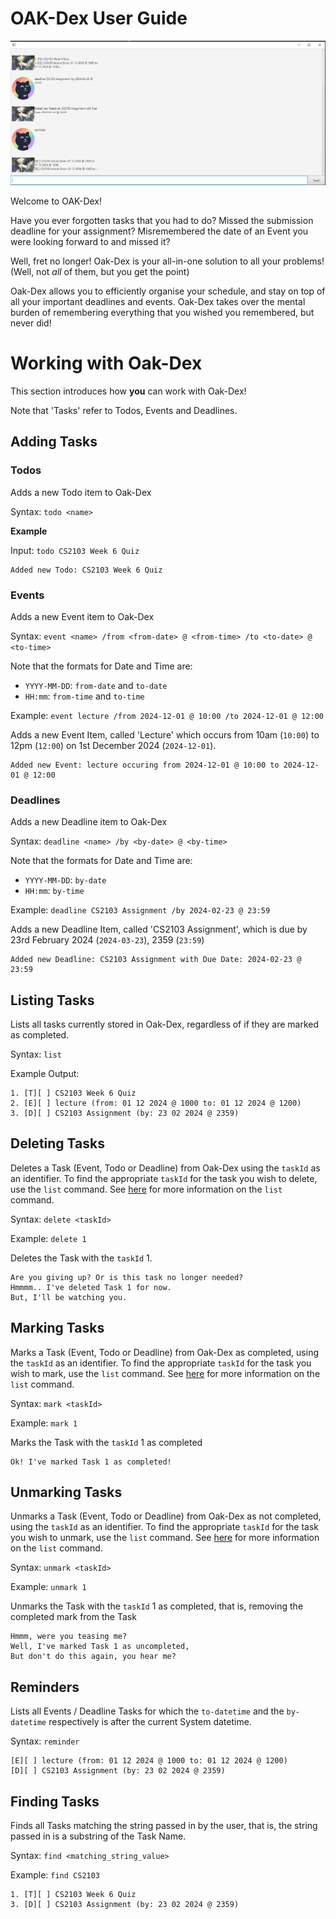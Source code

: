 # OAK-Dex User Guide

![Ui.png](Ui.png)

Welcome to OAK-Dex!

Have you ever forgotten tasks that you had to do? Missed the submission deadline for your assignment? Misremembered the date of an Event you were looking forward to and missed it?

Well, fret no longer! Oak-Dex is your all-in-one solution to all your problems! (Well, not *all* of them, but you get the point)

Oak-Dex allows you to efficiently organise your schedule, and stay on top of all your important deadlines and events. Oak-Dex takes over the mental burden of remembering everything that you wished you remembered, but never did!

# Working with Oak-Dex

This section introduces how **you** can work with Oak-Dex! 

Note that 'Tasks' refer to Todos, Events and Deadlines.

## Adding Tasks

### Todos

Adds a new Todo item to Oak-Dex

Syntax: `todo <name>`

**Example**

Input: `todo CS2103 Week 6 Quiz`

```
Added new Todo: CS2103 Week 6 Quiz
```

### Events

Adds a new Event item to Oak-Dex

Syntax: `event <name> /from <from-date> @ <from-time> /to <to-date> @ <to-time>`

Note that the formats for Date and Time are:
- `YYYY-MM-DD`: `from-date` and `to-date`
- `HH:mm`: `from-time` and `to-time`

Example: `event lecture /from 2024-12-01 @ 10:00 /to 2024-12-01 @ 12:00`

Adds a new Event Item, called 'Lecture' which occurs from 10am (`10:00`) to 12pm (`12:00`) on 1st December 2024 (`2024-12-01`).

```
Added new Event: lecture occuring from 2024-12-01 @ 10:00 to 2024-12-01 @ 12:00
```

### Deadlines

Adds a new Deadline item to Oak-Dex

Syntax: `deadline <name> /by <by-date> @ <by-time>`

Note that the formats for Date and Time are:
- `YYYY-MM-DD`: `by-date`
- `HH:mm`: `by-time`


Example: `deadline CS2103 Assignment /by 2024-02-23 @ 23:59`

Adds a new Deadline Item, called 'CS2103 Assignment', which is due by 23rd February 2024 (`2024-03-23`), 2359 (`23:59`)

```
Added new Deadline: CS2103 Assignment with Due Date: 2024-02-23 @ 23:59
```
## Listing Tasks

Lists all tasks currently stored in Oak-Dex, regardless of if they are marked as completed.

Syntax: `list`

Example Output:
```
1. [T][ ] CS2103 Week 6 Quiz
2. [E][ ] lecture (from: 01 12 2024 @ 1000 to: 01 12 2024 @ 1200)
3. [D][ ] CS2103 Assignment (by: 23 02 2024 @ 2359)
```

## Deleting Tasks

Deletes a Task (Event, Todo or Deadline) from Oak-Dex using the `taskId` as an identifier.
To find the appropriate `taskId` for the task you wish to delete, use the `list` command.
See [here](#listing-tasks-) for more information on the `list` command.

Syntax: `delete <taskId>`

Example: `delete 1`

Deletes the Task with the `taskId` 1. 

```
Are you giving up? Or is this task no longer needed?
Hmmmm.. I've deleted Task 1 for now.
But, I'll be watching you.
```

## Marking Tasks

Marks a Task (Event, Todo or Deadline) from Oak-Dex as completed, using the `taskId` as an identifier.
To find the appropriate `taskId` for the task you wish to mark, use the `list` command.
See [here](#listing-tasks-) for more information on the `list` command.

Syntax: `mark <taskId>`

Example: `mark 1`

Marks the Task with the `taskId` 1 as completed

```
Ok! I've marked Task 1 as completed!
```

## Unmarking Tasks

Unmarks a Task (Event, Todo or Deadline) from Oak-Dex as not completed, using the `taskId` as an identifier.
To find the appropriate `taskId` for the task you wish to unmark, use the `list` command.
See [here](#listing-tasks-) for more information on the `list` command.

Syntax: `unmark <taskId>`

Example: `unmark 1`

Unmarks the Task with the `taskId` 1 as completed, that is, removing the completed mark from the Task

```
Hmmm, were you teasing me?
Well, I've marked Task 1 as uncompleted,
But don't do this again, you hear me?
```

## Reminders

Lists all Events / Deadline Tasks for which the `to-datetime` and the `by-datetime` respectively is after the current System datetime.

Syntax: `reminder`

```
[E][ ] lecture (from: 01 12 2024 @ 1000 to: 01 12 2024 @ 1200)
[D][ ] CS2103 Assignment (by: 23 02 2024 @ 2359)
```

## Finding Tasks

Finds all Tasks matching the string passed in by the user, that is, the string passed in is a substring of the Task Name.

Syntax: `find <matching_string_value>`

Example: `find CS2103`

```
1. [T][ ] CS2103 Week 6 Quiz
3. [D][ ] CS2103 Assignment (by: 23 02 2024 @ 2359)
```
